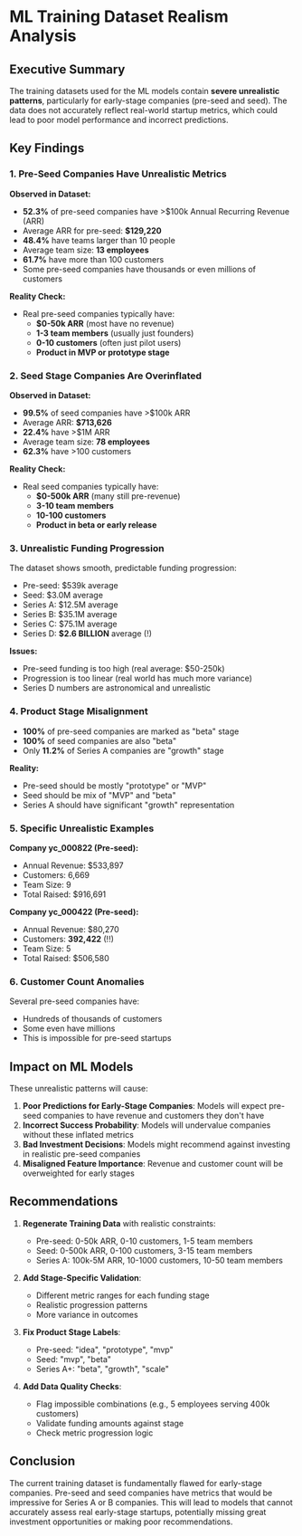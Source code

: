 # ML Training Dataset Realism Analysis

## Executive Summary

The training datasets used for the ML models contain **severe unrealistic patterns**, particularly for early-stage companies (pre-seed and seed). The data does not accurately reflect real-world startup metrics, which could lead to poor model performance and incorrect predictions.

## Key Findings

### 1. Pre-Seed Companies Have Unrealistic Metrics

**Observed in Dataset:**
- **52.3%** of pre-seed companies have >$100k Annual Recurring Revenue (ARR)
- Average ARR for pre-seed: **$129,220**
- **48.4%** have teams larger than 10 people
- Average team size: **13 employees**
- **61.7%** have more than 100 customers
- Some pre-seed companies have thousands or even millions of customers

**Reality Check:**
- Real pre-seed companies typically have:
  - **$0-50k ARR** (most have no revenue)
  - **1-3 team members** (usually just founders)
  - **0-10 customers** (often just pilot users)
  - **Product in MVP or prototype stage**

### 2. Seed Stage Companies Are Overinflated

**Observed in Dataset:**
- **99.5%** of seed companies have >$100k ARR
- Average ARR: **$713,626**
- **22.4%** have >$1M ARR
- Average team size: **78 employees**
- **62.3%** have >100 customers

**Reality Check:**
- Real seed companies typically have:
  - **$0-500k ARR** (many still pre-revenue)
  - **3-10 team members**
  - **10-100 customers**
  - **Product in beta or early release**

### 3. Unrealistic Funding Progression

The dataset shows smooth, predictable funding progression:
- Pre-seed: $539k average
- Seed: $3.0M average
- Series A: $12.5M average
- Series B: $35.1M average
- Series C: $75.1M average
- Series D: **$2.6 BILLION** average (!)

**Issues:**
- Pre-seed funding is too high (real average: $50-250k)
- Progression is too linear (real world has much more variance)
- Series D numbers are astronomical and unrealistic

### 4. Product Stage Misalignment

- **100%** of pre-seed companies are marked as "beta" stage
- **100%** of seed companies are also "beta"
- Only **11.2%** of Series A companies are "growth" stage

**Reality:**
- Pre-seed should be mostly "prototype" or "MVP"
- Seed should be mix of "MVP" and "beta"
- Series A should have significant "growth" representation

### 5. Specific Unrealistic Examples

**Company yc_000822 (Pre-seed):**
- Annual Revenue: $533,897
- Customers: 6,669
- Team Size: 9
- Total Raised: $916,691

**Company yc_000422 (Pre-seed):**
- Annual Revenue: $80,270
- Customers: **392,422** (!!)
- Team Size: 5
- Total Raised: $506,580

### 6. Customer Count Anomalies

Several pre-seed companies have:
- Hundreds of thousands of customers
- Some even have millions
- This is impossible for pre-seed startups

## Impact on ML Models

These unrealistic patterns will cause:

1. **Poor Predictions for Early-Stage Companies**: Models will expect pre-seed companies to have revenue and customers they don't have
2. **Incorrect Success Probability**: Models will undervalue companies without these inflated metrics
3. **Bad Investment Decisions**: Models might recommend against investing in realistic pre-seed companies
4. **Misaligned Feature Importance**: Revenue and customer count will be overweighted for early stages

## Recommendations

1. **Regenerate Training Data** with realistic constraints:
   - Pre-seed: 0-50k ARR, 0-10 customers, 1-5 team members
   - Seed: 0-500k ARR, 0-100 customers, 3-15 team members
   - Series A: 100k-5M ARR, 10-1000 customers, 10-50 team members

2. **Add Stage-Specific Validation**:
   - Different metric ranges for each funding stage
   - Realistic progression patterns
   - More variance in outcomes

3. **Fix Product Stage Labels**:
   - Pre-seed: "idea", "prototype", "mvp"
   - Seed: "mvp", "beta"
   - Series A+: "beta", "growth", "scale"

4. **Add Data Quality Checks**:
   - Flag impossible combinations (e.g., 5 employees serving 400k customers)
   - Validate funding amounts against stage
   - Check metric progression logic

## Conclusion

The current training dataset is fundamentally flawed for early-stage companies. Pre-seed and seed companies have metrics that would be impressive for Series A or B companies. This will lead to models that cannot accurately assess real early-stage startups, potentially missing great investment opportunities or making poor recommendations.